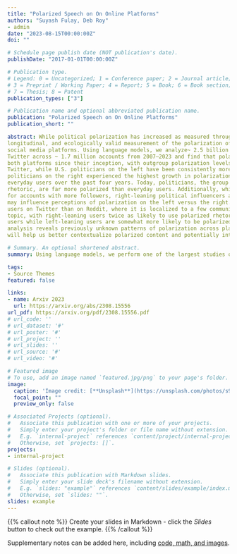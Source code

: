 ```yaml
---
title: "Polarized Speech on On Online Platforms"
authors: "Suyash Fulay, Deb Roy"
- admin
date: "2023-08-15T00:00:00Z"
doi: ""

# Schedule page publish date (NOT publication's date).
publishDate: "2017-01-01T00:00:00Z"

# Publication type.
# Legend: 0 = Uncategorized; 1 = Conference paper; 2 = Journal article;
# 3 = Preprint / Working Paper; 4 = Report; 5 = Book; 6 = Book section;
# 7 = Thesis; 8 = Patent
publication_types: ["3"]

# Publication name and optional abbreviated publication name.
publication: "Polarized Speech on On Online Platforms"
publication_short: ""

abstract: While political polarization has increased as measured through surveys, currently we lack comprehensive,
longitudinal, and ecologically valid measurement of the polarization of online political speech that spans
social media platforms. Using language models, we analyze~ 2.5 billion comments on Reddit and
Twitter across ~ 1.7 million accounts from 2007–2023 and find that polarized speech has been rising on
both platforms since their inception, with outgroup polarization levels higher on Twitter than Reddit. On
Twitter, while U.S. politicians on the left have been consistently more polarized than everyday users,
politicians on the right experienced the highest growth in polarization, overtaking journalists, media, and
everyday users over the past four years. Today, politicians, the group listened to the most for their political
rhetoric, are far more polarized than everyday users. Additionally, while polarized speech is typically lower
for accounts with more followers, right-leaning political influencers are an exception to this trend, which
may influence perceptions of polarization on the left versus the right. Polarization is more diffuse across
users on Twitter than on Reddit, where it is localized to a few communities. Polarization also varies by
topic, with right-leaning users twice as likely to use polarized rhetoric about immigration as left-leaning
users while left-leaning users are somewhat more likely to be polarized around healthcare. Our large-scale
analysis reveals previously unknown patterns of polarization across platforms, groups, and topics that
will help us better contextualize polarized content and potentially intervene to reduce it.

# Summary. An optional shortened abstract.
summary: Using language models, we perform one of the largest studies of polarized speech on social media platforms.

tags:
- Source Themes
featured: false

links:
- name: Arxiv 2023
  url: https://arxiv.org/abs/2308.15556
url_pdf: https://arxiv.org/pdf/2308.15556.pdf
# url_code: ''
# url_dataset: '#'
# url_poster: '#'
# url_project: ''
# url_slides: ''
# url_source: '#'
# url_video: '#'

# Featured image
# To use, add an image named `featured.jpg/png` to your page's folder. 
image:
  caption: 'Image credit: [**Unsplash**](https://unsplash.com/photos/s9CC2SKySJM)'
  focal_point: ""
  preview_only: false

# Associated Projects (optional).
#   Associate this publication with one or more of your projects.
#   Simply enter your project's folder or file name without extension.
#   E.g. `internal-project` references `content/project/internal-project/index.md`.
#   Otherwise, set `projects: []`.
projects:
- internal-project

# Slides (optional).
#   Associate this publication with Markdown slides.
#   Simply enter your slide deck's filename without extension.
#   E.g. `slides: "example"` references `content/slides/example/index.md`.
#   Otherwise, set `slides: ""`.
slides: example
---
```


{{% callout note %}}
Create your slides in Markdown - click the *Slides* button to check out the example.
{{% /callout %}}

Supplementary notes can be added here, including [code, math, and images](https://wowchemy.com/docs/writing-markdown-latex/).
